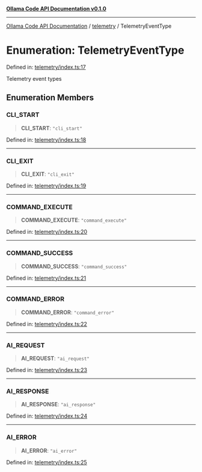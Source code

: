 [**Ollama Code API Documentation v0.1.0**](../../README.md)

***

[Ollama Code API Documentation](../../modules.md) / [telemetry](../README.md) / TelemetryEventType

# Enumeration: TelemetryEventType

Defined in: [telemetry/index.ts:17](https://github.com/erichchampion/ollama-code/blob/71525b68c65a1139d08d5a868e15d1644edd30d9/ollama-code/src/telemetry/index.ts#L17)

Telemetry event types

## Enumeration Members

### CLI\_START

> **CLI\_START**: `"cli_start"`

Defined in: [telemetry/index.ts:18](https://github.com/erichchampion/ollama-code/blob/71525b68c65a1139d08d5a868e15d1644edd30d9/ollama-code/src/telemetry/index.ts#L18)

***

### CLI\_EXIT

> **CLI\_EXIT**: `"cli_exit"`

Defined in: [telemetry/index.ts:19](https://github.com/erichchampion/ollama-code/blob/71525b68c65a1139d08d5a868e15d1644edd30d9/ollama-code/src/telemetry/index.ts#L19)

***

### COMMAND\_EXECUTE

> **COMMAND\_EXECUTE**: `"command_execute"`

Defined in: [telemetry/index.ts:20](https://github.com/erichchampion/ollama-code/blob/71525b68c65a1139d08d5a868e15d1644edd30d9/ollama-code/src/telemetry/index.ts#L20)

***

### COMMAND\_SUCCESS

> **COMMAND\_SUCCESS**: `"command_success"`

Defined in: [telemetry/index.ts:21](https://github.com/erichchampion/ollama-code/blob/71525b68c65a1139d08d5a868e15d1644edd30d9/ollama-code/src/telemetry/index.ts#L21)

***

### COMMAND\_ERROR

> **COMMAND\_ERROR**: `"command_error"`

Defined in: [telemetry/index.ts:22](https://github.com/erichchampion/ollama-code/blob/71525b68c65a1139d08d5a868e15d1644edd30d9/ollama-code/src/telemetry/index.ts#L22)

***

### AI\_REQUEST

> **AI\_REQUEST**: `"ai_request"`

Defined in: [telemetry/index.ts:23](https://github.com/erichchampion/ollama-code/blob/71525b68c65a1139d08d5a868e15d1644edd30d9/ollama-code/src/telemetry/index.ts#L23)

***

### AI\_RESPONSE

> **AI\_RESPONSE**: `"ai_response"`

Defined in: [telemetry/index.ts:24](https://github.com/erichchampion/ollama-code/blob/71525b68c65a1139d08d5a868e15d1644edd30d9/ollama-code/src/telemetry/index.ts#L24)

***

### AI\_ERROR

> **AI\_ERROR**: `"ai_error"`

Defined in: [telemetry/index.ts:25](https://github.com/erichchampion/ollama-code/blob/71525b68c65a1139d08d5a868e15d1644edd30d9/ollama-code/src/telemetry/index.ts#L25)
